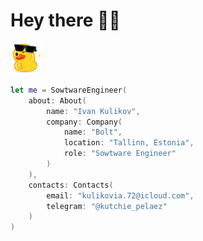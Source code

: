 # Hey there 👋🏻

<img width=50 src=winking-duck.png>

```swift
let me = SowtwareEngineer(
    about: About(
        name: "Ivan Kulikov",
        company: Company(
            name: "Bolt",
            location: "Tallinn, Estonia",
            role: "Sowtware Engineer"
        )
    ),
    contacts: Contacts(
        email: "kulikovia.72@icloud.com",
        telegram: "@kutchie_pelaez"
    )
)
```
